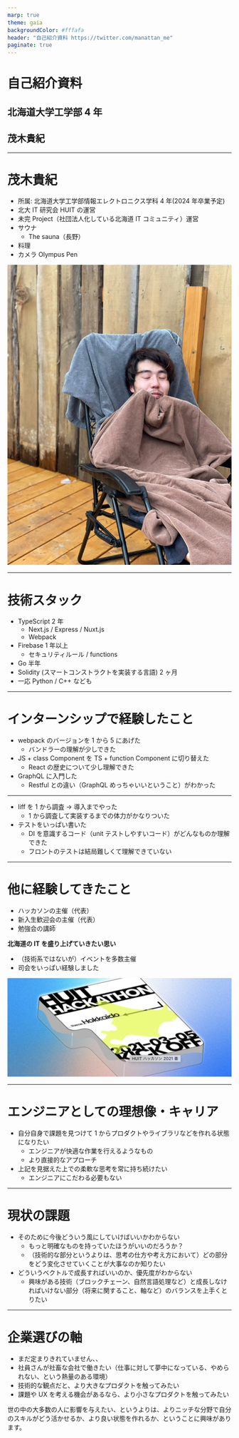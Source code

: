 ```yaml
---
marp: true
theme: gaia
backgroundColor: #fffafa
header: "自己紹介資料 https://twitter.com/manattan_me"
paginate: true
---
```


# 自己紹介資料

## 北海道大学工学部 4 年

## 茂木貴紀

---

# 茂木貴紀

- 所属: 北海道大学工学部情報エレクトロニクス学科 4 年(2024 年卒業予定)
- 北大 IT 研究会 HUIT の運営
- 未完 Project（社団法人化している北海道 IT コミュニティ）運営
- サウナ
  - The sauna（長野）
- 料理
- カメラ Olympus Pen

![bg right:25% 80%](./img/mogi.jpg)

---

# 技術スタック

- TypeScript 2 年
  - Next.js / Express / Nuxt.js
  - Webpack
- Firebase 1 年以上
  - セキュリティルール / functions
- Go 半年
- Solidity (スマートコンストラクトを実装する言語) 2 ヶ月
- 一応 Python / C++ なども

---

# インターンシップで経験したこと

- webpack のバージョンを 1 から 5 にあげた
  - バンドラーの理解が少しできた
- JS + class Component を TS + function Component に切り替えた
  - React の歴史について少し理解できた
- GraphQL に入門した
  - Restful との違い（GraphQL めっちゃいいということ）がわかった

---

- liff を 1 から調査 -> 導入までやった
  - 1 から調査して実装するまでの体力がかなりついた
- テストをいっぱい書いた
  - DI を意識するコード（unit テストしやすいコード）がどんなものか理解できた
  - フロントのテストは結局難しくて理解できていない

---

# 他に経験してきたこと

- ハッカソンの主催（代表）
- 新入生歓迎会の主催（代表）
- 勉強会の講師

**北海道の IT を盛り上げていきたい思い**

- （技術系ではないが）イベントを多数主催
- 司会をいっぱい経験しました

![bg right:30% 100%](./img/hackason.png)

---

# エンジニアとしての理想像・キャリア

- 自分自身で課題を見つけて 1 からプロダクトやライブラリなどを作れる状態になりたい
  - エンジニアが快適な作業を行えるようなもの
  - より直接的なアプローチ
- 上記を見据えた上での柔軟な思考を常に持ち続けたい
  - エンジニアにこだわる必要もない

---

# 現状の課題

- そのために今後どういう風にしていけばいいかわからない
  - もっと明確なものを持っていたほうがいいのだろうか？
  - （技術的な部分というよりは、思考の仕方や考え方において）どの部分をどう変化させていくことが大事なのか知りたい
- どういうベクトルで成長すればいいのか、優先度がわからない
  - 興味がある技術（ブロックチェーン、自然言語処理など）と成長しなければいけない部分（将来に関すること、軸など）のバランスを上手くとりたい

---

# 企業選びの軸

- まだ定まりきれていません、、
- 社員さんが社畜な会社で働きたい（仕事に対して夢中になっている、やめられない、という熱量のある環境）
- 技術的な観点だと、より大きなプロダクトを触ってみたい
- 課題や UX を考える機会があるなら、より小さなプロダクトを触ってみたい

世の中の大多数の人に影響を与えたい、というよりは、よりニッチな分野で自分のスキルがどう活かせるか、より良い状態を作れるか、ということに興味があります。
